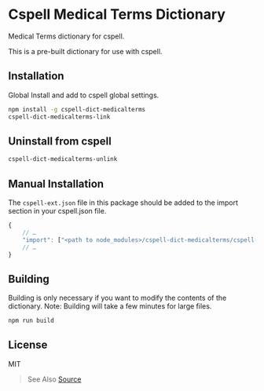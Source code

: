 # Cspell Medical Terms Dictionary

Medical Terms dictionary for cspell.

This is a pre-built dictionary for use with cspell.

## Installation

Global Install and add to cspell global settings.

```sh
npm install -g cspell-dict-medicalterms
cspell-dict-medicalterms-link
```

## Uninstall from cspell

```sh
cspell-dict-medicalterms-unlink
```

## Manual Installation

The `cspell-ext.json` file in this package should be added to the import section in your cspell.json file.

```javascript
{
    // …
    "import": ["<path to node_modules>/cspell-dict-medicalterms/cspell-ext.json"],
    // …
}
```

## Building

Building is only necessary if you want to modify the contents of the dictionary.  Note: Building will take a few minutes for large files.

```sh
npm run build
```

## License

MIT
> See Also [Source](https://github.com/Glutanimate/wordlist-medicalterms-en)
